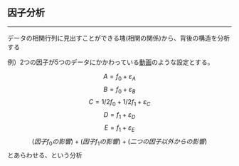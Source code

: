 ## 因子分析

------
データの相関行列に見出すことができる塊(相関の関係)から、背後の構造を分析する

例）2つの因子が5つのデータにかかわっている[動画](https://www.youtube.com/watch?v=ZJfytzsqI1o&list=PLhDAH9aTfnxJGiLwq2CRS87J51ZPU5IEM)のような設定とする。

$$A = f_0             + ε_A$$
$$B = f_0             + ε_B$$
$$C = 1/2f_0 + 1/2f_1 + ε_C$$
$$D =          f_1    + ε_D$$
$$E =          f_1    + ε_E$$
$$(因子f_0の影響) + (因子f_1の影響) + (二つの因子以外からの影響)$$とあらわせる、という分析